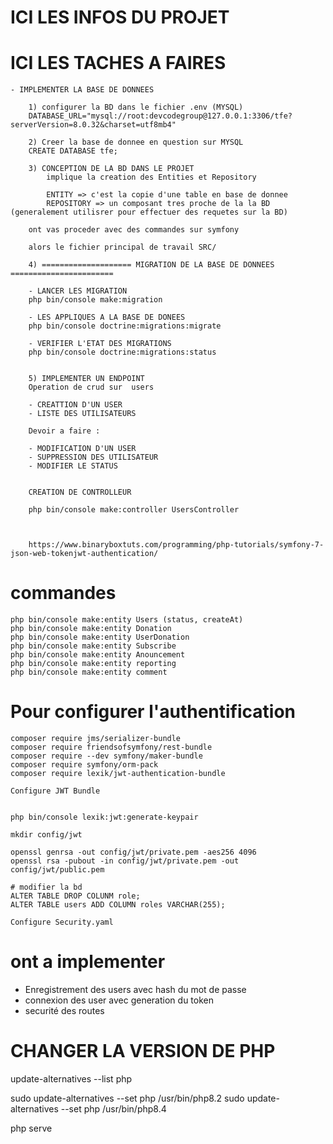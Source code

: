 # ICI LES INFOS DU PROJET

# ICI LES TACHES A FAIRES

    - IMPLEMENTER LA BASE DE DONNEES

        1) configurer la BD dans le fichier .env (MYSQL)
        DATABASE_URL="mysql://root:devcodegroup@127.0.0.1:3306/tfe?serverVersion=8.0.32&charset=utf8mb4"

        2) Creer la base de donnee en question sur MYSQL
        CREATE DATABASE tfe;

        3) CONCEPTION DE LA BD DANS LE PROJET
            implique la creation des Entities et Repository

            ENTITY => c'est la copie d'une table en base de donnee
            REPOSITORY => un composant tres proche de la la BD (generalement utilisrer pour effectuer des requetes sur la BD)

        ont vas proceder avec des commandes sur symfony

        alors le fichier principal de travail SRC/

        4) ==================== MIGRATION DE LA BASE DE DONNEES =======================

        - LANCER LES MIGRATION
        php bin/console make:migration

        - LES APPLIQUES A LA BASE DE DONEES
        php bin/console doctrine:migrations:migrate

        - VERIFIER L'ETAT DES MIGRATIONS
        php bin/console doctrine:migrations:status


        5) IMPLEMENTER UN ENDPOINT
        Operation de crud sur  users

        - CREATTION D'UN USER
        - LISTE DES UTILISATEURS

        Devoir a faire :

        - MODIFICATION D'UN USER
        - SUPPRESSION DES UTILISATEUR
        - MODIFIER LE STATUS
        

        CREATION DE CONTROLLEUR

        php bin/console make:controller UsersController



        https://www.binaryboxtuts.com/programming/php-tutorials/symfony-7-json-web-tokenjwt-authentication/



# commandes
    php bin/console make:entity Users (status, createAt)
    php bin/console make:entity Donation
    php bin/console make:entity UserDonation
    php bin/console make:entity Subscribe
    php bin/console make:entity Anouncement
    php bin/console make:entity reporting
    php bin/console make:entity comment


# Pour configurer l'authentification

    composer require jms/serializer-bundle
    composer require friendsofsymfony/rest-bundle
    composer require --dev symfony/maker-bundle    
    composer require symfony/orm-pack
    composer require lexik/jwt-authentication-bundle

    Configure JWT Bundle

    	
    php bin/console lexik:jwt:generate-keypair

    mkdir config/jwt

    openssl genrsa -out config/jwt/private.pem -aes256 4096
    openssl rsa -pubout -in config/jwt/private.pem -out config/jwt/public.pem

    # modifier la bd
    ALTER TABLE DROP COLUNM role;
    ALTER TABLE users ADD COLUMN roles VARCHAR(255);

    Configure Security.yaml

# ont a implementer
 - Enregistrement des users avec hash du mot de passe
 - connexion des user avec generation du token
 - securité des routes

# CHANGER LA VERSION DE PHP

update-alternatives --list php

sudo update-alternatives --set php /usr/bin/php8.2
sudo update-alternatives --set php /usr/bin/php8.4

php serve

